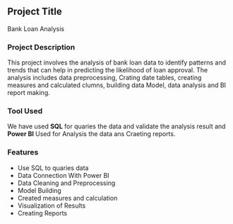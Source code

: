 ## Project Title
Bank Loan Analysis

### Project Description
This project involves the analysis of bank loan data to identify patterns and trends that can help in predicting the likelihood of loan approval. The analysis includes data preprocessing, Crating date tables, creating measures and calculated clumns, building data Model, data analysis and BI report making.

### Tool Used
We have used **SQL** for quaries the data and validate the analysis result and **Power BI** Used for Analysis the data ans Craeting reports.

### Features
- Use SQL to quaries data
- Data Connection With Power BI
- Data Cleaning and Preprocessing
- Model Building
- Created measures and calculation
- Visualization of Results
- Creating Reports
